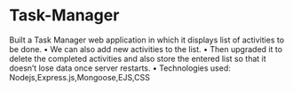 # Task-Manager
Built a Task Manager web application in which it displays list of activities to be done.
•	We can also add new activities to the list.
•	Then upgraded it to delete the completed activities and also store the entered list so that it doesn’t lose data once server restarts.
•	Technologies used: Nodejs,Express.js,Mongoose,EJS,CSS
